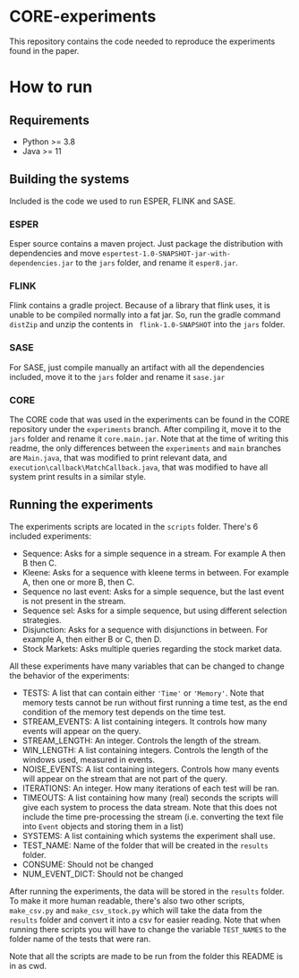 # CORE-experiments

This repository contains the code needed to reproduce the experiments found in the paper.

# How to run

## Requirements

- Python >= 3.8
- Java >= 11

## Building the systems

Included is the code we used to run ESPER, FLINK and SASE.

### ESPER

Esper source contains a maven project. Just package the distribution with dependencies and move ``` espertest-1.0-SNAPSHOT-jar-with-dependencies.jar ``` to the ``` jars ``` folder, and rename it ``` esper8.jar ```.

### FLINK

Flink contains a gradle project. Because of a library that flink uses, it is unable to be compiled normally into a fat jar. So, run the gradle command ``` distZip ``` and unzip the contents in ``` flink-1.0-SNAPSHOT``` into the ```jars``` folder.

### SASE

For SASE, just compile manually an artifact with all the dependencies included, move it to the ```jars``` folder and rename it ```sase.jar```

### CORE

The CORE code that was used in the experiments can be found in the CORE repository under the ```experiments``` branch. After compiling it, move it to the ``` jars ``` folder and rename it ```core.main.jar```. Note that at the time of writing this readme, the only differences between the ```experiments``` and ```main``` branches are ```Main.java```, that was modified to print relevant data, and ```execution\callback\MatchCallback.java```, that was modified to have all system print results in a similar style.

## Running the experiments

The experiments scripts are located in the ```scripts``` folder. There's 6 included experiments:
 - Sequence: Asks for a simple sequence in a stream. For example A then B then C.
 - Kleene: Asks for a sequence with kleene terms in between. For example A, then one or more B, then C.
 - Sequence no last event: Asks for a simple sequence, but the last event is not present in the stream.
 - Sequence sel: Asks for a simple sequence, but using different selection strategies.
 - Disjunction: Asks for a sequence with disjunctions in between. For example A, then either B or C, then D.
 - Stock Markets: Asks multiple queries regarding the stock market data.

All these experiments have many variables that can be changed to change the behavior of the experiments:

 - TESTS: A list that can contain either ```'Time'``` or ```'Memory'```. Note that memory tests cannot be run without first running a time test, as the end condition of the memory test depends on the time test.
 - STREAM_EVENTS: A list containing integers. It controls how many events will appear on the query.
 - STREAM_LENGTH: An integer. Controls the length of the stream.
 - WIN_LENGTH: A list containing integers. Controls the length of the windows used, measured in events.
 - NOISE_EVENTS: A list containing integers. Controls how many events will appear on the stream that are not part of the query.
 - ITERATIONS: An integer. How many iterations of each test will be ran.
 - TIMEOUTS: A list containing how many (real) seconds the scripts will give each system to process the data stream. Note that this does not include the time pre-processing the stream (i.e. converting the text file into ```Event``` objects and storing them in a list)
 - SYSTEMS: A list containing which systems the experiment shall use.
 - TEST_NAME: Name of the folder that will be created in the ```results``` folder.
 - CONSUME: Should not be changed
 - NUM_EVENT_DICT: Should not be changed

After running the experiments, the data will be stored in the ```results``` folder. To make it more human readable, there's also two other scripts, ``` make_csv.py``` and ```make_csv_stock.py``` which will take the data from the ```results``` folder and convert it into a csv for easier reading. Note that when running there scripts you will have to change the variable ```TEST_NAMES``` to the folder name of the tests that were ran.

Note that all the scripts are made to be run from the folder this README is in as cwd.

